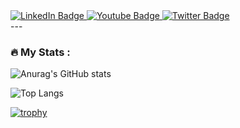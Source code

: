 <div id="badges">
  <a href="your-linkedin-URL">
    <img src="https://img.shields.io/badge/LinkedIn-blue?style=for-the-badge&logo=linkedin&logoColor=white" alt="LinkedIn Badge"/>
  </a>
  <a href="your-youtube-URL">
    <img src="https://img.shields.io/badge/YouTube-red?style=for-the-badge&logo=youtube&logoColor=white" alt="Youtube Badge"/>
  </a>
  <a href="your-twitter-URL">
    <img src="https://img.shields.io/badge/Twitter-blue?style=for-the-badge&logo=twitter&logoColor=white" alt="Twitter Badge"/>
  </a>
</div>
---

### :fire: My Stats :
![Anurag's GitHub stats](https://github-readme-stats.vercel.app/api?username=tanya-dim-yo&show_icons=true&theme=radical)

![Top Langs](https://github-readme-stats.vercel.app/api/top-langs/?username=tanya-dim-yo&layout=compact&theme=vision-friendly-dark)

[![trophy](https://github-profile-trophy.vercel.app/?username=tanya-dim-yo&theme=flat&margin-w=15&no-frame=false)](https://github.com/ryo-ma/github-profile-trophy)
